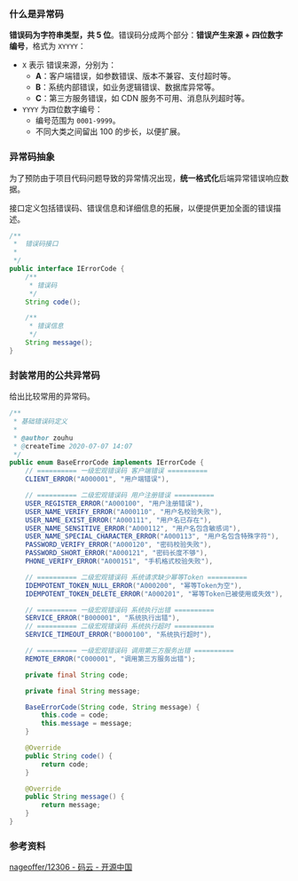 ### 什么是异常码

**错误码为字符串类型，共 5 位**。错误码分成两个部分：**错误产生来源 + 四位数字编号**，格式为 `XYYYY`：

- `X` 表示 错误来源，分别为：
  - **A**：客户端错误，如参数错误、版本不兼容、支付超时等。
  - **B**：系统内部错误，如业务逻辑错误、数据库异常等。
  - **C**：第三方服务错误，如 CDN 服务不可用、消息队列超时等。
- `YYYY` 为四位数字编号：
  - 编号范围为 `0001-9999`。
  - 不同大类之间留出 100 的步长，以便扩展。



### 异常码抽象

为了预防由于项目代码问题导致的异常情况出现，**统一格式化**后端异常错误响应数据。

接口定义包括错误码、错误信息和详细信息的拓展，以便提供更加全面的错误描述。

```java
/**
 *  错误码接口
 *
 */
public interface IErrorCode {
    /**
     * 错误码
     */
    String code();

    /**
     * 错误信息
     */
    String message();
}
```





### 封装常用的公共异常码

给出比较常用的异常码。

```java
/**
 * 基础错误码定义
 *
 * @author zouhu
 * @createTime 2020-07-07 14:07
 */
public enum BaseErrorCode implements IErrorCode {
    // ========== 一级宏观错误码 客户端错误 ==========
    CLIENT_ERROR("A000001", "用户端错误"),

    // ========== 二级宏观错误码 用户注册错误 ==========
    USER_REGISTER_ERROR("A000100", "用户注册错误"),
    USER_NAME_VERIFY_ERROR("A000110", "用户名校验失败"),
    USER_NAME_EXIST_ERROR("A000111", "用户名已存在"),
    USER_NAME_SENSITIVE_ERROR("A000112", "用户名包含敏感词"),
    USER_NAME_SPECIAL_CHARACTER_ERROR("A000113", "用户名包含特殊字符"),
    PASSWORD_VERIFY_ERROR("A000120", "密码校验失败"),
    PASSWORD_SHORT_ERROR("A000121", "密码长度不够"),
    PHONE_VERIFY_ERROR("A000151", "手机格式校验失败"),

    // ========== 二级宏观错误码 系统请求缺少幂等Token ==========
    IDEMPOTENT_TOKEN_NULL_ERROR("A000200", "幂等Token为空"),
    IDEMPOTENT_TOKEN_DELETE_ERROR("A000201", "幂等Token已被使用或失效"),

    // ========== 一级宏观错误码 系统执行出错 ==========
    SERVICE_ERROR("B000001", "系统执行出错"),
    // ========== 二级宏观错误码 系统执行超时 ==========
    SERVICE_TIMEOUT_ERROR("B000100", "系统执行超时"),

    // ========== 一级宏观错误码 调用第三方服务出错 ==========
    REMOTE_ERROR("C000001", "调用第三方服务出错");

    private final String code;

    private final String message;

    BaseErrorCode(String code, String message) {
        this.code = code;
        this.message = message;
    }

    @Override
    public String code() {
        return code;
    }

    @Override
    public String message() {
        return message;
    }
}
```





### 参考资料

[nageoffer/12306 - 码云 - 开源中国](https://gitee.com/nageoffer/12306)